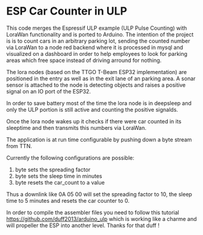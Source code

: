 # ESP Car Counter in ULP

This code merges the Espressif ULP example (ULP Pulse Counting) with LoraWan functionality and is ported to Arduino.
The intention of the project is is to count cars in an arbitrary parking lot, sending the counted number via LoraWan to a node red backend where it is processed in mysql and visualized on a dashboard in order to help employees to look for parking areas which free space instead of driving arround for nothing.

The lora nodes (based on the TTGO T-Beam ESP32 implementation) are positioned in the entry as well as in the exit lane of an parking area. A sonar sensor is attached to the node is detecting objects and raises a positive signal on an IO port of the ESP32.  

In order to save battery most of the time the lora node is in deepsleep and only the ULP portion is still active and counting the positive signalds.

Once the lora node wakes up it checks if there were car counted in its sleeptime and then transmits this numbers via LoraWan.

The application is at run time configurable by pushing down a byte stream from TTN. 

Currently the following configurations are possible:
1. byte sets the spreading factor
2. byte sets the sleep time in minutes
3. byte resets the car_count to a value

Thus a downlink like 0A 05 00 will set the spreading factor to 10, the sleep time to 5 minutes and resets the car counter to 0.

In order to compile the assembler files you need to follow this tutorial https://github.com/duff2013/arduino_ulp 
which is working like a charme and will propeller the ESP into another level. Thanks for that duff !
